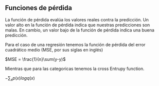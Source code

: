 ## Funciones de pérdida

La función de pérdida evalúa los valores reales contra la predicción. Un valor alto en la función de pérdida indica que nuestras predicciones son malas. En cambio, un valor bajo de la función de pérdida indica una buena predicción.

Para el caso de una regresión tenemos la función de pérdida del error cuadrático medio (MSE, por sus siglas en inglés)

$MSE = \frac{1}{n}\sum(y-y)$

Mientras que para las categoricas tenemos la cross Entrupy function.

$-\sum_xp(x)log q(x)$